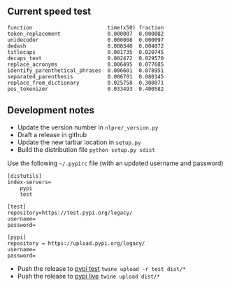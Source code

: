 ## Current speed test

    function                        time(x50) fraction
    token_replacement               0.000007  0.000082
    unidecoder                      0.000008  0.000097
    dedash                          0.000340  0.004072
    titlecaps                       0.001735  0.020745
    decaps_text                     0.002472  0.029570
    replace_acronyms                0.006495  0.077685
    identify_parenthetical_phrases  0.006601  0.078951
    separated_parenthesis           0.006701  0.080145
    replace_from_dictionary         0.025758  0.308071
    pos_tokenizer                   0.033493  0.400582

## Development notes

+ Update the version number in `nlpre/_version.py`
+ Draft a release in github
+ Update the new tarbar location in `setup.py`
+ Build the distribution file `python setup.py sdist`

Use the following `~/.pypirc` file (with an updated username and password)

    [distutils]
    index-servers=
        pypi
        test
    
    [test]
    repository=https://test.pypi.org/legacy/
    username=
    password=
    
    [pypi]
    repository = https://upload.pypi.org/legacy/
    username=
    password=

+ Push the release to [pypi test](https://test.pypi.org/project/nlpre/) `twine upload -r test dist/*`
+ Push the release to [pypi live](https://pypi.org/project/nlpre/) `twine upload dist/*`